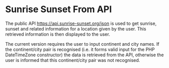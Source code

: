 # Sunrise Sunset From API

The public API https://api.sunrise-sunset.org/json is used to get sunrise, sunset and related information for a location given by the user. This retrieved information is then displayed to the user.

The current version requires the user to input continent and city names. If the continent/city pair is recognised  (i.e. it forms valid input for the PHP DateTimeZone constructor) the data is retrieved from the API, otherwise the user is informed that this continent/city pair was not recognised.

